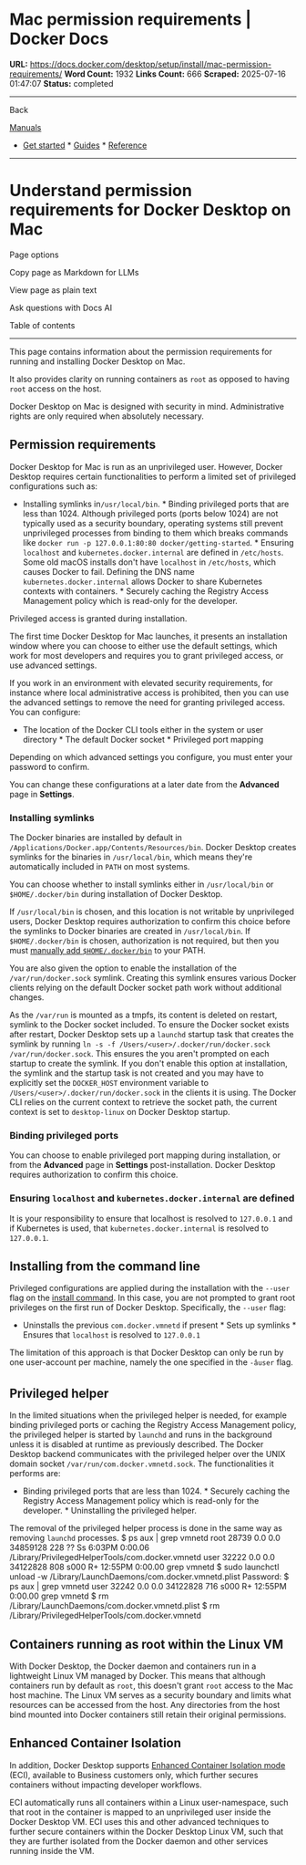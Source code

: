 # Mac permission requirements | Docker Docs

**URL:** https://docs.docker.com/desktop/setup/install/mac-permission-requirements/
**Word Count:** 1932
**Links Count:** 666
**Scraped:** 2025-07-16 01:47:07
**Status:** completed

---

Back

[Manuals](https://docs.docker.com/manuals/)

  * [Get started](https://docs.docker.com/get-started/)   * [Guides](https://docs.docker.com/guides/)   * [Reference](https://docs.docker.com/reference/)

* * *

# Understand permission requirements for Docker Desktop on Mac

Page options

Copy page as Markdown for LLMs

View page as plain text

Ask questions with Docs AI

Table of contents

* * *

This page contains information about the permission requirements for running and installing Docker Desktop on Mac.

It also provides clarity on running containers as `root` as opposed to having `root` access on the host.

Docker Desktop on Mac is designed with security in mind. Administrative rights are only required when absolutely necessary.

## Permission requirements

Docker Desktop for Mac is run as an unprivileged user. However, Docker Desktop requires certain functionalities to perform a limited set of privileged configurations such as:

  * Installing symlinks in`/usr/local/bin`.   * Binding privileged ports that are less than 1024. Although privileged ports \(ports below 1024\) are not typically used as a security boundary, operating systems still prevent unprivileged processes from binding to them which breaks commands like `docker run -p 127.0.0.1:80:80 docker/getting-started`.   * Ensuring `localhost` and `kubernetes.docker.internal` are defined in `/etc/hosts`. Some old macOS installs don't have `localhost` in `/etc/hosts`, which causes Docker to fail. Defining the DNS name `kubernetes.docker.internal` allows Docker to share Kubernetes contexts with containers.   * Securely caching the Registry Access Management policy which is read-only for the developer.

Privileged access is granted during installation.

The first time Docker Desktop for Mac launches, it presents an installation window where you can choose to either use the default settings, which work for most developers and requires you to grant privileged access, or use advanced settings.

If you work in an environment with elevated security requirements, for instance where local administrative access is prohibited, then you can use the advanced settings to remove the need for granting privileged access. You can configure:

  * The location of the Docker CLI tools either in the system or user directory   * The default Docker socket   * Privileged port mapping

Depending on which advanced settings you configure, you must enter your password to confirm.

You can change these configurations at a later date from the **Advanced** page in **Settings**.

### Installing symlinks

The Docker binaries are installed by default in `/Applications/Docker.app/Contents/Resources/bin`. Docker Desktop creates symlinks for the binaries in `/usr/local/bin`, which means they're automatically included in `PATH` on most systems.

You can choose whether to install symlinks either in `/usr/local/bin` or `$HOME/.docker/bin` during installation of Docker Desktop.

If `/usr/local/bin` is chosen, and this location is not writable by unprivileged users, Docker Desktop requires authorization to confirm this choice before the symlinks to Docker binaries are created in `/usr/local/bin`. If `$HOME/.docker/bin` is chosen, authorization is not required, but then you must [manually add `$HOME/.docker/bin`](https://docs.docker.com/desktop/settings-and-maintenance/settings/#advanced) to your PATH.

You are also given the option to enable the installation of the `/var/run/docker.sock` symlink. Creating this symlink ensures various Docker clients relying on the default Docker socket path work without additional changes.

As the `/var/run` is mounted as a tmpfs, its content is deleted on restart, symlink to the Docker socket included. To ensure the Docker socket exists after restart, Docker Desktop sets up a `launchd` startup task that creates the symlink by running `ln -s -f /Users/<user>/.docker/run/docker.sock /var/run/docker.sock`. This ensures the you aren't prompted on each startup to create the symlink. If you don't enable this option at installation, the symlink and the startup task is not created and you may have to explicitly set the `DOCKER_HOST` environment variable to `/Users/<user>/.docker/run/docker.sock` in the clients it is using. The Docker CLI relies on the current context to retrieve the socket path, the current context is set to `desktop-linux` on Docker Desktop startup.

### Binding privileged ports

You can choose to enable privileged port mapping during installation, or from the **Advanced** page in **Settings** post-installation. Docker Desktop requires authorization to confirm this choice.

### Ensuring `localhost` and `kubernetes.docker.internal` are defined

It is your responsibility to ensure that localhost is resolved to `127.0.0.1` and if Kubernetes is used, that `kubernetes.docker.internal` is resolved to `127.0.0.1`.

## Installing from the command line

Privileged configurations are applied during the installation with the `--user` flag on the [install command](https://docs.docker.com/desktop/setup/install/mac-install/#install-from-the-command-line). In this case, you are not prompted to grant root privileges on the first run of Docker Desktop. Specifically, the `--user` flag:

  * Uninstalls the previous `com.docker.vmnetd` if present   * Sets up symlinks   * Ensures that `localhost` is resolved to `127.0.0.1`

The limitation of this approach is that Docker Desktop can only be run by one user-account per machine, namely the one specified in the `-âuser` flag.

## Privileged helper

In the limited situations when the privileged helper is needed, for example binding privileged ports or caching the Registry Access Management policy, the privileged helper is started by `launchd` and runs in the background unless it is disabled at runtime as previously described. The Docker Desktop backend communicates with the privileged helper over the UNIX domain socket `/var/run/com.docker.vmnetd.sock`. The functionalities it performs are:

  * Binding privileged ports that are less than 1024.   * Securely caching the Registry Access Management policy which is read-only for the developer.   * Uninstalling the privileged helper.

The removal of the privileged helper process is done in the same way as removing `launchd` processes.               $ ps aux | grep vmnetd     root             28739   0.0  0.0 34859128    228   ??  Ss    6:03PM   0:00.06 /Library/PrivilegedHelperTools/com.docker.vmnetd     user             32222   0.0  0.0 34122828    808 s000  R+   12:55PM   0:00.00 grep vmnetd          $ sudo launchctl unload -w /Library/LaunchDaemons/com.docker.vmnetd.plist     Password:          $ ps aux | grep vmnetd     user             32242   0.0  0.0 34122828    716 s000  R+   12:55PM   0:00.00 grep vmnetd          $ rm /Library/LaunchDaemons/com.docker.vmnetd.plist          $ rm /Library/PrivilegedHelperTools/com.docker.vmnetd     

## Containers running as root within the Linux VM

With Docker Desktop, the Docker daemon and containers run in a lightweight Linux VM managed by Docker. This means that although containers run by default as `root`, this doesn't grant `root` access to the Mac host machine. The Linux VM serves as a security boundary and limits what resources can be accessed from the host. Any directories from the host bind mounted into Docker containers still retain their original permissions.

## Enhanced Container Isolation

In addition, Docker Desktop supports [Enhanced Container Isolation mode](https://docs.docker.com/enterprise/security/hardened-desktop/enhanced-container-isolation/) \(ECI\), available to Business customers only, which further secures containers without impacting developer workflows.

ECI automatically runs all containers within a Linux user-namespace, such that root in the container is mapped to an unprivileged user inside the Docker Desktop VM. ECI uses this and other advanced techniques to further secure containers within the Docker Desktop Linux VM, such that they are further isolated from the Docker daemon and other services running inside the VM.